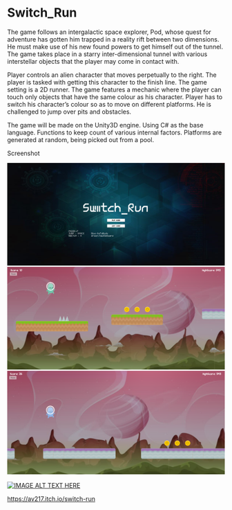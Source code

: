 # Switch_Run

The game follows an intergalactic space explorer, Pod, whose quest for adventure has gotten him trapped in a reality rift between two dimensions. He must make use of his new found powers to get himself out of the tunnel. The game takes place in a starry inter-dimensional tunnel with various interstellar objects that the player may come in contact with.

Player controls an alien character that moves perpetually to the right. The player is tasked with getting this character to the finish line. The game setting is a 2D runner.
The game features a mechanic where the player can touch only objects that have the same colour as his character. Player has to switch his character’s colour so as to move on different platforms. He is challenged to jump over pits and obstacles.

The game will be made on the Unity3D engine. Using C# as the base language. Functions to keep count of various internal factors. Platforms are generated at random, being picked out from a pool.

Screenshot

![](Screenshots/1.PNG)
![](Screenshots/2.PNG)
![](Screenshots/3.PNG)

[![IMAGE ALT TEXT HERE](http://img.youtube.com/vi/65ObRYbrFb8/0.jpg)](http://www.youtube.com/watch?v=65ObRYbrFb8)

https://av217.itch.io/switch-run


